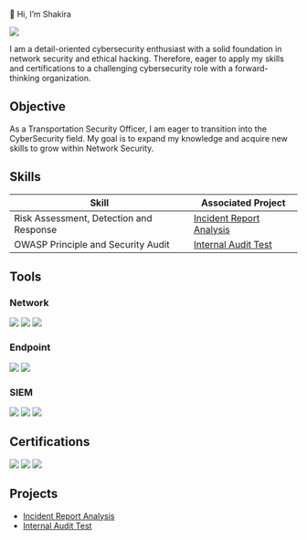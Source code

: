 👋 Hi, I’m Shakira 
 
  <a href="https://linkedin.com/in/shakira-sanz-7b30671b2"><img src="https://img.shields.io/badge/-LinkedIn-0072b1?&style=for-the-badge&logo=linkedin&logoColor=white" /></a>

I am a detail-oriented cybersecurity enthusiast with a solid foundation in network security and ethical hacking. Therefore, eager to apply my skills and certifications to a challenging cybersecurity role with a forward-thinking organization.

## Objective

 As a Transportation Security Officer, I am eager to transition into the CyberSecurity field. My goal is to expand my knowledge and acquire new skills to grow within Network Security. 

## Skills

| Skill                                         | Associated Project         |
|-----------------------------------------------|----------------------------|
| Risk Assessment, Detection and Response       | <a href="https://github.com/ShakiraS1075/Incident-Report-Analysis">Incident Report Analysis</a>|
| OWASP Principle and Security Audit            | <a href="https://github.com/ShakiraS1075/Internal-Audit-Test">Internal Audit Test</a>|


## Tools

### Network
<div>
    <img src="https://img.shields.io/badge/-Wireshark-1679A7?&style=for-the-badge&logo=Wireshark&logoColor=white" />
    <img src="https://img.shields.io/badge/-Suricata-EF3B2D?&style=for-the-badge&logo=Suricata&logoColor=white" />
    <img src="https://img.shields.io/badge/-Zeek-777BB4?&style=for-the-badge&logo=Zeek&logoColor=white" />
</div>

### Endpoint
<div>
    <img src="https://img.shields.io/badge/-Microsoft_Defender_for_Endpoint-00A4EF?&style=for-the-badge&logo=Microsoft&logoColor=white" />
    <img src="https://img.shields.io/badge/-Velociraptor-4B275F?&style=for-the-badge&logo=Velociraptor&logoColor=white" />
</div>

### SIEM
<div>
    <img src="https://img.shields.io/badge/-Microsoft_Sentinel-0078D4?&style=for-the-badge&logo=Microsoft&logoColor=white" />
    <img src="https://img.shields.io/badge/-Splunk-000000?&style=for-the-badge&logo=Splunk&logoColor=white" />
    <img src="https://img.shields.io/badge/-Elastic-005571?&style=for-the-badge&logo=Elastic&logoColor=white" />
</div>

## Certifications
<div>
<img src="https://img.shields.io/badge/-Security%2B-FF0000?&style=for-the-badge&logo=CompTIA&logoColor=white" />
<img src="https://img.shields.io/badge/-Network%2B-007ACC?&style=for-the-badge&logo=CompTIA&logoColor=white" />
<img src="https://img.shields.io/badge/-A%2B-4D4D4D?&style=for-the-badge&logo=CompTIA&logoColor=white" />
</div>

## Projects
- <a href="https://github.com/ShakiraS1075/Incident-Report-Analysis">Incident Report Analysis</a>
- <a href="https://github.com/ShakiraS1075/Internal-Audit-Test">Internal Audit Test</a>
<!---
ShakiraS1075/ShakiraS1075 is a ✨ special ✨ repository because its `README.md` (this file) appears on your GitHub profile.
You can click the Preview link to take a look at your changes.
--->
